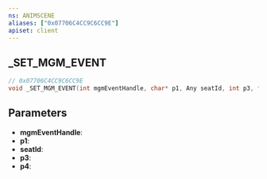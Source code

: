 ```yaml
---
ns: ANIMSCENE
aliases: ["0x07706C4CC9C6CC9E"]
apiset: client
---
```

## _SET_MGM_EVENT

```c
// 0x07706C4CC9C6CC9E
void _SET_MGM_EVENT(int mgmEventHandle, char* p1, Any seatId, int p3, float p4);
```


## Parameters
* **mgmEventHandle**:
* **p1**:
* **seatId**:
* **p3**:
* **p4**:
